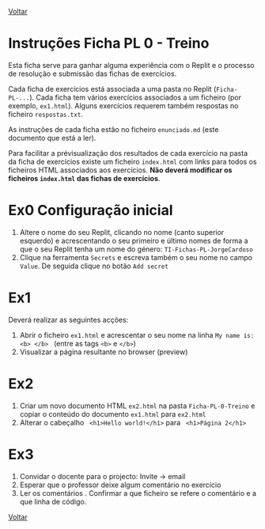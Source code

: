 [Voltar](../main.md)

# Instruções Ficha PL 0 - Treino

Esta ficha serve para ganhar alguma experiência com o Replit e o processo de resolução e submissão das fichas de exercícios.

Cada ficha de exercícios está associada a uma pasta no Replit (`Ficha-PL-...`). Cada ficha tem vários exercícios associados a um ficheiro (por exemplo, `ex1.html`). Alguns exercícios requerem também respostas no ficheiro `respostas.txt`.

As instruções de cada ficha estão no ficheiro `enunciado.md` (este documento que está a ler).

Para facilitar a prévisualização dos resultados de cada exercício na pasta da ficha de exercícios existe um ficheiro `index.html` com links para todos os ficheiros HTML associados aos exercícios. **Não deverá modificar os ficheiros `index.html` das fichas de exercícios**.

# Ex0 Configuração inicial

1. Altere o nome do seu Replit, clicando no nome (canto superior esquerdo) e acrescentando o seu primeiro e último nomes de forma a que o seu Replit tenha um nome do género: `TI-Fichas-PL-JorgeCardoso`
2. Clique na ferramenta `Secrets` e escreva também o seu nome no campo `Value`. De seguida clique no botão `Add secret`
   


# Ex1
Deverá realizar as seguintes acções:
1. Abrir o ficheiro `ex1.html` e acrescentar o seu nome na linha `My name is: <b> </b> ` (entre as tags `<b>` e `</b>`)
2. Visualizar a página resultante no browser (preview)

# Ex2
1. Criar um novo documento HTML `ex2.html` na pasta `Ficha-PL-0-Treino` e copiar o conteúdo do documento `ex1.html` para `ex2.html`
2. Alterar o cabeçalho ` <h1>Hello world!</h1>` para ` <h1>Página 2</h1>`

# Ex3
1. Convidar o docente para o projecto: Invite -> email 
2. Esperar que o professor deixe algum comentário no exercício
3. Ler os comentários . Confirmar a que ficheiro se refere o comentário e a que linha de código.

[Voltar](../main.md)